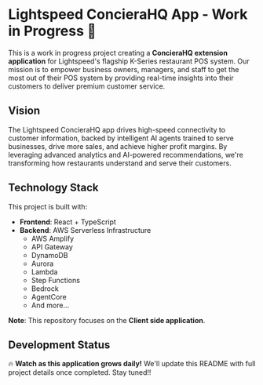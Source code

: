# Lightspeed ConcieraHQ App - Work in Progress 🚧

This is a work in progress project creating a **ConcieraHQ extension application** for Lightspeed's flagship K-Series restaurant POS system. Our mission is to empower business owners, managers, and staff to get the most out of their POS system by providing real-time insights into their customers to deliver premium customer service.

## Vision

The Lightspeed ConcieraHQ app drives high-speed connectivity to customer information, backed by intelligent AI agents trained to serve businesses, drive more sales, and achieve higher profit margins. By leveraging advanced analytics and AI-powered recommendations, we're transforming how restaurants understand and serve their customers.

## Technology Stack

This project is built with:
- **Frontend**: React + TypeScript
- **Backend**: AWS Serverless Infrastructure
  - AWS Amplify
  - API Gateway
  - DynamoDB
  - Aurora
  - Lambda
  - Step Functions
  - Bedrock
  - AgentCore
  - And more...

**Note**: This repository focuses on the **Client side application**.

## Development Status

🔥 **Watch as this application grows daily!** We'll update this README with full project details once completed. Stay tuned!!
